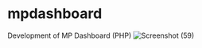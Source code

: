 # mpdashboard
 Development of MP Dashboard (PHP)
![Screenshot (59)](https://user-images.githubusercontent.com/107253522/216051092-9fa3a737-2d77-4c6f-b237-3a30a604168f.png)
